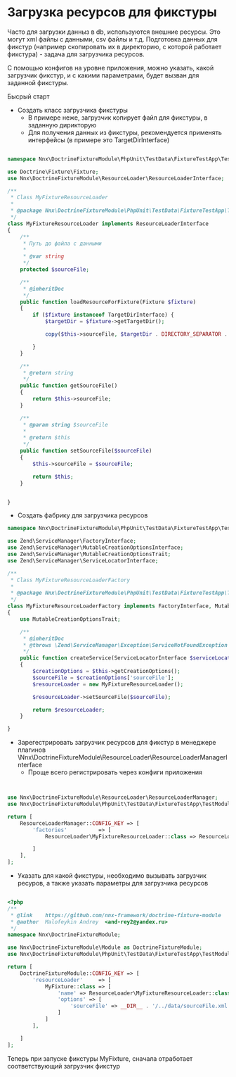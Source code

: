 # Загрузка ресурсов для фикстуры

Часто для загрузки данныз в db, используются внешние ресурсы. Это могут xml файлы с данными, csv файлы и т.д.
Подготовка данных для фикстур (например скопировать их в директорию, с которой работает фикстура) - задача для загрузчика
ресурсов.

С помощью конфигов на уровне приложения, можно указать, какой загрузчик фикстур, и с какими параметрами, будет вызван
для заданной фикстуры.
 
 
Бысрый старт

- Создать класс загрузчика фикстуры
    - В примере неже, загрузчик копирует файл для фикстуры, в заданную дирикторую
    - Для получения данных из фикстуры, рекомендуется применять интерфейсы (в примере это TargetDirInterface)

```php

namespace Nnx\DoctrineFixtureModule\PhpUnit\TestData\FixtureTestApp\TestModule1\ResourceLoader;

use Doctrine\Fixture\Fixture;
use Nnx\DoctrineFixtureModule\ResourceLoader\ResourceLoaderInterface;

/**
 * Class MyFixtureResourceLoader
 *
 * @package Nnx\DoctrineFixtureModule\PhpUnit\TestData\FixtureTestApp\TestModule1\ResourceLoader
 */
class MyFixtureResourceLoader implements ResourceLoaderInterface
{
    /**
     * Путь до файла с данными
     *
     * @var string
     */
    protected $sourceFile;

    /**
     * @inheritDoc
     */
    public function loadResourceForFixture(Fixture $fixture)
    {
        if ($fixture instanceof TargetDirInterface) {
            $targetDir = $fixture->getTargetDir();

            copy($this->sourceFile, $targetDir . DIRECTORY_SEPARATOR . basename($this->sourceFile));

        }
    }

    /**
     * @return string
     */
    public function getSourceFile()
    {
        return $this->sourceFile;
    }

    /**
     * @param string $sourceFile
     *
     * @return $this
     */
    public function setSourceFile($sourceFile)
    {
        $this->sourceFile = $sourceFile;

        return $this;
    }


}


```

- Создать фабрику для загрузчика ресурсов

```php
namespace Nnx\DoctrineFixtureModule\PhpUnit\TestData\FixtureTestApp\TestModule1\ResourceLoader;

use Zend\ServiceManager\FactoryInterface;
use Zend\ServiceManager\MutableCreationOptionsInterface;
use Zend\ServiceManager\MutableCreationOptionsTrait;
use Zend\ServiceManager\ServiceLocatorInterface;

/**
 * Class MyFixtureResourceLoaderFactory
 *
 * @package Nnx\DoctrineFixtureModule\PhpUnit\TestData\FixtureTestApp\TestModule1\ResourceLoader
 */
class MyFixtureResourceLoaderFactory implements FactoryInterface, MutableCreationOptionsInterface
{
    use MutableCreationOptionsTrait;

    /**
     * @inheritDoc
     * @throws \Zend\ServiceManager\Exception\ServiceNotFoundException
     */
    public function createService(ServiceLocatorInterface $serviceLocator)
    {
        $creationOptions = $this->getCreationOptions();
        $sourceFile = $creationOptions['sourceFile'];
        $resourceLoader = new MyFixtureResourceLoader();

        $resourceLoader->setSourceFile($sourceFile);

        return $resourceLoader;
    }

}

```

- Зарегестрировать загрузчик ресурсов для фикстур в менеджере плагинов \Nnx\DoctrineFixtureModule\ResourceLoader\ResourceLoaderManagerInterface
    - Проще всего регистрировать через конфиги приложения
    
```php


use Nnx\DoctrineFixtureModule\ResourceLoader\ResourceLoaderManager;
use Nnx\DoctrineFixtureModule\PhpUnit\TestData\FixtureTestApp\TestModule1\ResourceLoader;

return [
    ResourceLoaderManager::CONFIG_KEY => [
        'factories'          => [
            ResourceLoader\MyFixtureResourceLoader::class => ResourceLoader\MyFixtureResourceLoaderFactory::class

        ]
    ],
];


```

- Указать для какой фикстуры, необходимо вызывать загрузчик ресуров, а также указать параметры для загрузчика ресурсов

```php

<?php
/**
 * @link    https://github.com/nnx-framework/doctrine-fixture-module
 * @author  Malofeykin Andrey  <and-rey2@yandex.ru>
 */
namespace Nnx\DoctrineFixtureModule;

use Nnx\DoctrineFixtureModule\Module as DoctrineFixtureModule;
use Nnx\DoctrineFixtureModule\PhpUnit\TestData\FixtureTestApp\TestModule1\ResourceLoader;

return [
    DoctrineFixtureModule::CONFIG_KEY => [
        'resourceLoader'     => [
            MyFixture::class => [
                'name' => ResourceLoader\MyFixtureResourceLoader::class,
                'options' => [
                    'sourceFile' => __DIR__ . '/../data/sourceFile.xml'
                ]
            ]
        ],

    ]
];

```


Теперь при запуске фикстуры MyFixture, сначала отработает соответствующий загрузчик фикстур